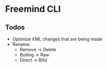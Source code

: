 # Freemind CLI

## Todos
- Optimize XML changes that are being made
- Rename:
    - Remove -> Delete
    - Boiling -> Raw
    - Direct -> Blitz